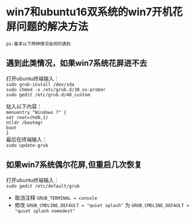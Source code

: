 # win7和ubuntu16双系统的win7开机花屏问题的解决方法
`ps:基本以下两种情况会同时遇到`

## 遇到此类情况，如果win7系统花屏进不去
打开ubuntu终端输入：<br />
 `sudo grub-install /dev/sda`<br />
 `sudo chmod -x /etc/grub.d/30_os-prober`<br />
 `sudo gedit /etc/grub.d/40_custom`<br />
 
 贴入以下内容：<br />
 `menuentry "Windows 7" {`<br />
 `set root=(hd0,1)`<br />
 `ntldr /bootmgr`<br />
 `boot`<br />
 `}`<br />
 最后在终端输入：<br />
 `sudo update-grub`<br />

## 如果win7系统偶尔花屏,但重启几次恢复
打开ubuntu终端输入：<br />
`sudo gedit /etc/default/grub`<br />

* 取消注释 `GRUB_TERMINAL = console`<br />
* 修改 `GRUB_CMDLINE_DEFAULT = "quiet splash"` 为 `GRUB_CMDLINE_DEFAULT = "quiet splash nomodest"`


